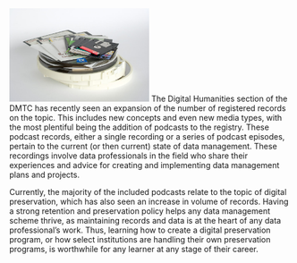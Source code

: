 <img src="/images/digital-preservation.png" alt="digital humanities" width="250"/>
The Digital Humanities section of the DMTC has recently seen an expansion of the number of registered records on the topic. This includes new concepts and even new media types, with the most plentiful being the addition of podcasts to the registry. These podcast records, either a single recording or a series of podcast episodes, pertain to the current (or then current) state of data management. These recordings involve data professionals in the field who share their experiences and advice for creating and implementing data management plans and projects. 

Currently, the majority of the included podcasts relate to the topic of digital preservation, which has also seen an increase in volume of records. Having a strong retention and preservation policy helps any data management scheme thrive, as maintaining records and data is at the heart of any data professional’s work. Thus, learning how to create a digital preservation program, or how select institutions are handling their own preservation programs, is worthwhile for any learner at any stage of their career.
